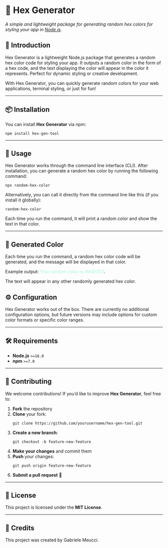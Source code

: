 # 🎨 Hex Generator
 
*A simple and lightweight package for generating random hex colors for styling your app in [Node.js](https://www.npmjs.com/package/hex-gen-tool).*

## 🚀 Introduction  

Hex Generator is a lightweight Node.js package that generates a random hex color code for styling your app. It outputs a random color in the form of a hex code, and the text displaying the color will appear in the color it represents. Perfect for dynamic styling or creative development.

With Hex Generator, you can quickly generate random colors for your web applications, terminal styling, or just for fun!

---

## 📦 Installation  

You can install **Hex Generator** via npm:  
   ```
npm install hex-gen-tool
   ```
---

## 📖 Usage  

Hex Generator works through the command line interface (CLI). After installation, you can generate a random hex color by running the following command:
   ```
npx random-hex-color
   ```
Alternatively, you can call it directly from the command line like this (if you install it globally):
   ```
random-hex-color
   ```

Each time you run the command, it will print a random color and show the text in that color.

---

## 🎨 Generated Color

Each time you run the command, a random hex color code will be generated, and the message will be displayed in that color.

Example output:
<span style="color:#A3F7D7">Your random color is: #A3F7D7</span>.

The text will appear in any other randomly generated hex color.

## ⚙️ Configuration  

Hex Generator works out of the box. There are currently no additional configuration options, but future versions may include options for custom color formats or specific color ranges.

---

## 🛠️ Requirements  

- **Node.js** `>=16.0`  
- **npm** `>=7.0`  

---

## 🤝 Contributing  

We welcome contributions! If you’d like to improve **Hex Generator**, feel free to:  

1. **Fork** the repository  
2. **Clone** your fork:  
   ```
   git clone https://github.com/yourusername/hex-gen-tool.git
   ```
3. **Create a new branch**:  
   ```
   git checkout -b feature-new-feature  
   ```
4. **Make your changes** and commit them  
5. **Push** your changes:  
   ```
   git push origin feature-new-feature
   ```
6. **Submit a pull request** 🚀  

---

## 📄 License  

This project is licensed under the **MIT License**.

---

## 🌟 Credits  

This project was created by Gabriele Meucci.
